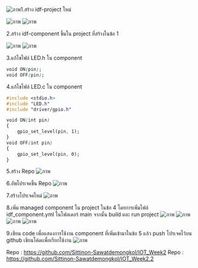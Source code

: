 ![ภาพ](https://github.com/Sittinon-Sawatdemongkol/Week-02-Homework/assets/115066278/ffc284c8-80e4-40cc-be53-c0caea892737)1.สร้าง idf-project ใหม่

![ภาพ](https://github.com/Sittinon-Sawatdemongkol/Week-02-Homework/assets/115066278/2249cbf3-87f4-4332-ab23-50a131ec9ac6)
![ภาพ](https://github.com/Sittinon-Sawatdemongkol/Week-02-Homework/assets/115066278/0a10e05b-4ab1-4b83-a4dd-4df734fd0c4b)

2.สร้าง idf-component ขึ้นใน project ที่สร้างในข้อ 1 

![ภาพ](https://github.com/Sittinon-Sawatdemongkol/Week-02-Homework/assets/115066278/1a9f634f-34ac-4e7a-8762-820e6d3e62fe)
![ภาพ](https://github.com/Sittinon-Sawatdemongkol/Week-02-Homework/assets/115066278/3b29479f-76c6-4891-8cfc-c1dad3b7f05e)

3.แก้ไขไฟล์ LED.h ใน component
```css
void ON(pin);
void OFF(pin);

```
4.แก้ไขไฟล์ LED.c ใน component
```css
#include <stdio.h>
#include "LED.h"
#include "driver/gpio.h"

void ON(int pin)
{
    gpio_set_level(pin, 1);
}
void OFF(int pin)
{
    gpio_set_level(pin, 0);
}

```
5.สร้าง Repo
![ภาพ](https://github.com/Sittinon-Sawatdemongkol/Week-02-Homework/assets/115066278/1d7228f1-8e92-42b2-906d-23aae894b815)

6.อัพโปรเจคขึ้น Repo
![ภาพ](https://github.com/Sittinon-Sawatdemongkol/Week-02-Homework/assets/115066278/c27a21dc-5cfb-438f-af2a-5386c86dbccd)

7.สร้างโปรเจคใหม่
![ภาพ](https://github.com/Sittinon-Sawatdemongkol/Week-02-Homework/assets/115066278/38826a88-ffaf-433e-8c58-0b49756d74f4)

8.เพิ่ม managed component ใน project ในข้อ 4 โดยการเพิ่มไฟล์ idf_component.yml ในโฟลเดอร์ main จากนั้น build และ run project
![ภาพ](https://github.com/Sittinon-Sawatdemongkol/Week-02-Homework/assets/115066278/8d3acc8c-cfbd-4da1-96cd-36acd456ee93)
![ภาพ](https://github.com/Sittinon-Sawatdemongkol/Week-02-Homework/assets/115066278/32b405c8-6cc3-4d7b-8805-c64a26531ffd)
![ภาพ](https://github.com/Sittinon-Sawatdemongkol/Week-02-Homework/assets/115066278/d25c0993-bf81-4809-aeb5-3900af6bae5a)
![ภาพ](https://github.com/Sittinon-Sawatdemongkol/Week-02-Homework/assets/115066278/336528d2-bb2f-444d-8d1e-68e0b7712804)

9.เขียน code เพื่อแสดงการใช้งาน component ที่เพิ่มเข้ามาในข้อ 5 แล้ว push โปรเจคไว้บน github เขียนโค้ดเเพื่อเรียกใช้งาน 
![ภาพ](https://github.com/Sittinon-Sawatdemongkol/Week-02-Homework/assets/115066278/18afc970-b3a9-405e-b934-ae37801dc975)

Repo : https://github.com/Sittinon-Sawatdemongkol/IOT_Week2
Repo : https://github.com/Sittinon-Sawatdemongkol/IOT_Week2.2



